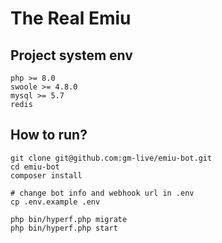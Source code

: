 # The Real Emiu
## Project system env
```
php >= 8.0
swoole >= 4.8.0
mysql >= 5.7
redis
```
## How to run?
```
git clone git@github.com:gm-live/emiu-bot.git
cd emiu-bot
composer install

# change bot info and webhook url in .env
cp .env.example .env

php bin/hyperf.php migrate
php bin/hyperf.php start
```
